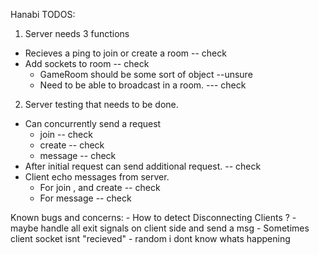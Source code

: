Hanabi TODOS:

1. Server needs 3 functions
  - Recieves a ping to join or create a room -- check
  - Add sockets to room -- check
  	- GameRoom should be some sort of object --unsure
  	- Need to be able to broadcast in a room. --- check
  	
  	
2. Server testing that needs to be done.

- Can concurrently send a request
	- join -- check
	- create -- check
	- message -- check
- After initial request can send additional request.
	-- check
- Client echo messages from server.
  	- For join , and create -- check
  	- For message -- check
  	
  	
Known bugs and concerns:
	- How to detect Disconnecting Clients ? 
		- maybe handle all exit signals on client side and send a msg
	- Sometimes client socket isnt "recieved"
		- random i dont know whats happening
